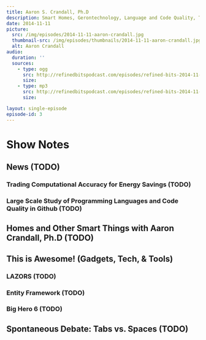 ```yaml
---
title: Aaron S. Crandall, Ph.D
description: Smart Homes, Gerontechnology, Language and Code Quality, Tabs vs. Spaces
date: 2014-11-11
picture:
  src: /img/episodes/2014-11-11-aaron-crandall.jpg
  thumbnail-src: /img/episodes/thumbnails/2014-11-11-aaron-crandall.jpg
  alt: Aaron Crandall
audio:
  duration: ''
  sources:
    - type: ogg
      src: http://refinedbitspodcast.com/episodes/refined-bits-2014-11-11-aaron-crandall.ogg
      size:
    - type: mp3
      src: http://refinedbitspodcast.com/episodes/refined-bits-2014-11-11-aaron-crandall.mp3
      size:

layout: single-episode
episode-id: 3
---
```


# Show Notes

## News (TODO)

### Trading Computational Accuracy for Energy Savings (TODO)

### Large Scale Study of Programming Languages and Code Quality in Github (TODO)

## Homes and Other Smart Things with Aaron Crandall, Ph.D (TODO)

## This is Awesome! (Gadgets, Tech, & Tools)

### LAZORS (TODO)

### Entity Framework (TODO)

### Big Hero 6 (TODO)

## Spontaneous Debate: Tabs vs. Spaces (TODO)
